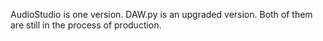 AudioStudio is one version.
DAW.py is an upgraded version.
Both of them are still in the process of production.
